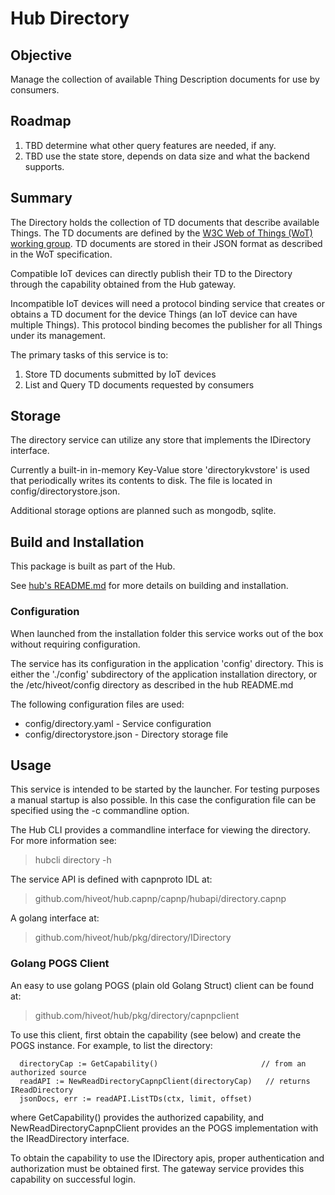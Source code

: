 # Hub Directory 

## Objective

Manage the collection of available Thing Description documents for use by consumers.

## Roadmap

1. TBD determine what other query features are needed, if any.
2. TBD use the state store, depends on data size and what the backend supports.

## Summary

The Directory holds the collection of TD documents that describe available Things. The TD documents are defined by the [W3C Web of Things (WoT) working group](https://www.w3.org/TR/wot-thing-description11/). TD documents are stored in their JSON format as described in the WoT specification. 

Compatible IoT devices can directly publish their TD to the Directory through the capability obtained from the Hub gateway. 

Incompatible IoT devices will need a protocol binding service that creates or obtains a TD document for the device Things (an IoT device can have multiple Things). This protocol binding becomes the publisher for all Things under its management. 

The primary tasks of this service is to:
1. Store TD documents submitted by IoT devices
2. List and Query TD documents requested by consumers


## Storage

The directory service can utilize any store that implements the IDirectory interface. 

Currently a built-in in-memory Key-Value store 'directorykvstore' is used that periodically writes its contents to disk. The file is located in config/directorystore.json.

Additional storage options are planned such as mongodb, sqlite.

## Build and Installation

This package is built as part of the Hub.

See [hub's README.md](https://github.com/hiveot/hub/blob/main/README.md) for more details on building and installation.



### Configuration

When launched from the installation folder this service works out of the box without requiring configuration.

The service has its configuration in the application 'config' directory. This is either the  './config' subdirectory of the application installation directory, or the /etc/hiveot/config directory as described in the hub README.md

The following configuration files are used:
* config/directory.yaml        - Service configuration
* config/directorystore.json   - Directory storage file  


## Usage

This service is intended to be started by the launcher. For testing purposes a manual startup is also possible. In this case the configuration file can be specified using the -c commandline option.

The Hub CLI provides a commandline interface for viewing the directory. For more information see:
> hubcli directory -h


The service API is defined with capnproto IDL at:
> github.com/hiveot/hub.capnp/capnp/hubapi/directory.capnp

A golang interface at:
> github.com/hiveot/hub/pkg/directory/IDirectory

### Golang POGS Client

An easy to use golang POGS (plain old Golang Struct) client can be found at:
> github.com/hiveot/hub/pkg/directory/capnpclient

To use this client, first obtain the capability (see below) and create the POGS instance. For example, to list the directory:
```golang
  directoryCap := GetCapability()                       // from an authorized source
  readAPI := NewReadDirectoryCapnpClient(directoryCap)   // returns IReadDirectory
  jsonDocs, err := readAPI.ListTDs(ctx, limit, offset) 
```

where GetCapability() provides the authorized capability, and NewReadDirectoryCapnpClient provides an the POGS implementation with the IReadDirectory interface.

To obtain the capability to use the IDirectory apis, proper authentication and authorization must be obtained first. The gateway service provides this capability on successful login.
